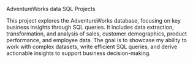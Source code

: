  AdventureWorks data SQL Projects

This project explores the AdventureWorks database, focusing on key business insights through SQL queries. It includes data extraction, transformation, and analysis of sales, customer demographics, product performance, and employee data. The goal is to showcase my ability to work with complex datasets, write efficient SQL queries, and derive actionable insights to support business decision-making.  
